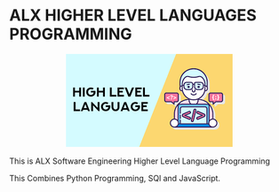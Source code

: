 # ALX HIGHER LEVEL LANGUAGES PROGRAMMING

<p align="center">
    <img src="images.png"
</p>


This is ALX Software Engineering Higher Level Language Programming

This Combines Python Programming, SQl and JavaScript.